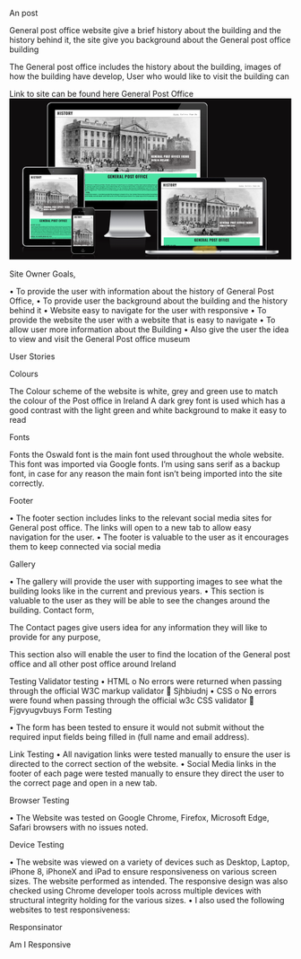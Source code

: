  An post 
 
 General post office website give a brief history about the building and the history behind it, the site give you background about the General post office building 
 
 The General post office includes the history about the building, images of how the building have develop, User who would like to visit the building can 
 
 
 Link to site can be found here General Post Office
 ![alt text](image-1.png)
 
  
 
 Site Owner Goals, 
 
 •	To provide the user with information about the history of General Post Office, 
 •	To provide user the background about the building and the history behind it 
 •	Website easy to navigate for the user with responsive 
 •	To provide the website the user with a website that is easy to navigate 
 •	To allow user more information about the Building 
 •	Also give the user the idea to view and visit the General Post office museum 
 
 User Stories
 
 
 Colours
 
 The Colour scheme of the website is white, grey and green use to match the colour of the Post office in Ireland A dark grey font is used which has a good contrast with the light green and white background to make it easy to read 
 
 Fonts
 
 Fonts the Oswald font is the main font used throughout the whole website. This font was imported via Google fonts. I’m using sans serif as a backup font, in case for any reason the main font isn’t being imported into the site correctly.
 
 Footer 
 
 •	The footer section includes links to the relevant social media sites for General post office. The links will open to a new tab to allow easy navigation for the user.
 •	The footer is valuable to the user as it encourages them to keep connected via social media 
 
 Gallery
 
 •	The gallery will provide the user with supporting images to see what the building looks like in the current and previous years. 
 •	This section is valuable to the user as they will be able to see the changes around the building.
 Contact form, 
 
 The Contact pages give users idea for any information they will like to provide for any purpose, 
 
 This section also will enable the user to find the location of the General post office and all other post office around Ireland 
 
 
 Testing 
 Validator testing 
 •	HTML 
 o	No errors were returned when passing through the official W3C markup validator 
 	Sjhbiudnj
 •	CSS
 o	No errors were found when passing through the official w3c CSS validator
 	Fjgvyugvbuys
 Form Testing 
 
 •	The form has been tested to ensure it would not submit without the required input fields being filled in (full name and email address).
 
 Link Testing 
 •	All navigation links were tested manually to ensure the user is directed to the correct section of the website.
 •	Social Media links in the footer of each page were tested manually to ensure they direct the user to the correct page and open in a new tab.
 
 Browser Testing
 
 •	The Website was tested on Google Chrome, Firefox, Microsoft Edge, Safari browsers with no issues noted.
 
 Device Testing
 
 •	The website was viewed on a variety of devices such as Desktop, Laptop, iPhone 8, iPhoneX and iPad to ensure responsiveness on various screen sizes. The website performed as intended. The responsive design was also checked using Chrome developer tools across multiple devices with structural integrity holding for the various sizes.
 •	I also used the following websites to test responsiveness:
 
 Responsinator
 
 Am I Responsive
 
 
 
